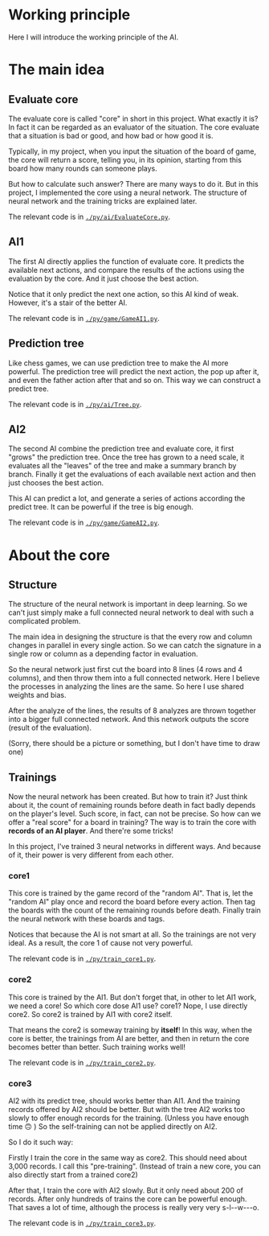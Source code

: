 # Working principle #
Here I will introduce the working  principle of the AI.


# The main idea #

## Evaluate core ##
The evaluate core is called "core" in short in this project. What exactly it is? In fact it can be regarded as an evaluator of the situation. The core evaluate that a situation is bad or good, and how bad or how good it is.

Typically, in my project, when you input the situation of the board of game, the core will return a score, telling you, in its opinion, starting from this board how many rounds can someone plays.

But how to calculate such answer? There are many ways to do it. But in this project, I implemented the core using a neural network. The structure of neural network and the training tricks are explained later.

The relevant code is in [`./py/ai/EvaluateCore.py`](https://github.com/ZhengKeli/AI2048/blob/master/py/ai/EvaluateCore.py).


## AI1 ##
The first AI directly applies the function of evaluate core. It predicts the available next actions, and compare the results of the actions using the evaluation by the core. And it just choose the best action. 

Notice that it only predict the next one action, so this AI kind of weak. However, it's a stair of the better AI.

The relevant code is in [`./py/game/GameAI1.py`](https://github.com/ZhengKeli/AI2048/blob/master/py/game/GameAI1.py).


## Prediction tree ##
Like chess games, we can use prediction tree to make the AI
more powerful. The prediction tree will predict the next action, the pop up after it, and even the father action after that and so on. This way we can construct a predict tree.

The relevant code is in [`./py/ai/Tree.py`](https://github.com/ZhengKeli/AI2048/blob/master/py/ai/Tree.py).


## AI2 ##
The second AI combine the prediction tree and evaluate core, it first "grows" the prediction tree. Once the tree has grown to a need scale, it evaluates all the "leaves" of the tree and make a summary branch by branch. Finally it get the evaluations of each available next action and then just chooses the best action.

This AI can predict a lot, and generate a series of actions according the predict tree. It can be powerful if the tree is big enough. 

The relevant code is in [`./py/game/GameAI2.py`](https://github.com/ZhengKeli/AI2048/blob/master/py/game/GameAI2.py).



# About the core #

## Structure ##
The structure of the neural network is important in deep learning. So we can't just simply make a full connected neural network to deal with such a complicated problem.

The main idea in designing the structure is that the every row and column changes in parallel in every single action. So we can catch the signature in a single row or column as a depending factor in evaluation.

So the neural network just first cut the board into 8 lines (4 rows and 4 columns), and then throw them into a full connected network. Here I believe the processes in analyzing the lines are the same. So here I use shared weights and bias.

After the analyze of the lines, the results of 8 analyzes are thrown together into a bigger full connected network. And this network outputs the score (result of the evaluation).

(Sorry, there should be a picture or something, but I don't have time to draw one)


## Trainings ##
Now the neural network has been created. But how to train it? Just think about it, the count of remaining rounds before death in fact badly depends on the player's level. Such score, in fact, can not be precise. So how can we offer a "real score" for a board in training? The way is to train the core with **records of an AI player**. And there're some tricks!

In this project, I've trained 3 neural networks in different ways. And because of it, their power is very different from each other.

### core1 ###
This core is trained by the game record of the "random AI". That is, let the "random AI" play once and record the board before every action. Then tag the boards with the count of the remaining rounds before death. Finally train the neural network with these boards and tags.

Notices that because the AI is not smart at all. So the trainings are not very ideal. As a result, the core 1 of cause not very powerful.

The relevant code is in [`./py/train_core1.py`](https://github.com/ZhengKeli/AI2048/blob/master/py/train_core1.py).

### core2 ###
This core is trained by the AI1. But don't forget that, in other to let AI1 work, we need a core! So which core dose AI1 use? core1? Nope, I use directly core2. So core2 is trained by AI1 with core2 itself. 

That means the core2 is someway training by **itself**! In this way, when the core is better, the trainings from AI are better, and then in return the core becomes better than better. Such training works well!

The relevant code is in [`./py/train_core2.py`](https://github.com/ZhengKeli/AI2048/blob/master/py/train_core2.py).

### core3 ###
AI2 with its predict tree, should works better than AI1. And the training records offered by AI2 should be better. But with the tree AI2 works too slowly to offer enough records for the training. (Unless you have enough time 🙃 ) So the self-training can not be applied directly on AI2.

So I do it such way: 

Firstly I train the core in the same way as core2. This should need about 3,000 records. I call this "pre-training". (Instead of train a new core, you can also directly start from a trained core2)

After that, I train the core with AI2 slowly. But it only need about 200 of records. After only hundreds of trains the core can be powerful enough. That saves a lot of time, although the process is really very very s-l--w---o.

The relevant code is in [`./py/train_core3.py`](https://github.com/ZhengKeli/AI2048/blob/master/py/train_core3.py).
